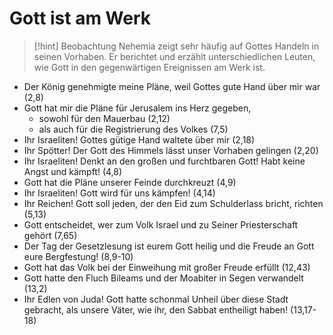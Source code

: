 # Gott ist am Werk

> [!hint] Beobachtung
> Nehemia zeigt sehr häufig auf Gottes Handeln in seinen Vorhaben. Er berichtet und erzählt unterschiedlichen Leuten, wie Gott in den gegenwärtigen Ereignissen am Werk ist.

- Der König genehmigte meine Pläne, weil Gottes gute Hand über mir war (2,8)
- Gott hat mir die Pläne für Jerusalem ins Herz gegeben,
	- sowohl für den Mauerbau (2,12)
	- als auch für die Registrierung des Volkes (7,5)
- Ihr Israeliten! Gottes gütige Hand waltete über mir (2,18)
- Ihr Spötter! Der Gott des Himmels lässt unser Vorhaben gelingen (2,20)
- Ihr Israeliten! Denkt an den großen und furchtbaren Gott! Habt keine Angst und kämpft! (4,8)
- Gott hat die Pläne unserer Feinde durchkreuzt (4,9)
- Ihr Israeliten! Gott wird für uns kämpfen! (4,14)
- Ihr Reichen! Gott soll jeden, der den Eid zum Schulderlass bricht, richten (5,13)
- Gott entscheidet, wer zum Volk Israel und zu Seiner Priesterschaft gehört (7,65)
- Der Tag der Gesetzlesung ist eurem Gott heilig und die Freude an Gott eure Bergfestung! (8,9-10)
- Gott hat das Volk bei der Einweihung mit großer Freude erfüllt (12,43)
- Gott hatte den Fluch Bileams und der Moabiter in Segen verwandelt (13,2)
- Ihr Edlen von Juda! Gott hatte schonmal Unheil über diese Stadt gebracht, als unsere Väter, wie ihr, den Sabbat entheiligt haben! (13,17-18)
